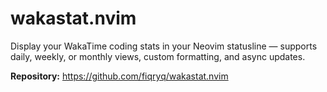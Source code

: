 # wakastat.nvim

Display your WakaTime coding stats in your Neovim statusline — supports daily, weekly, or monthly views, custom formatting, and async updates.

**Repository:** <https://github.com/fiqryq/wakastat.nvim>
